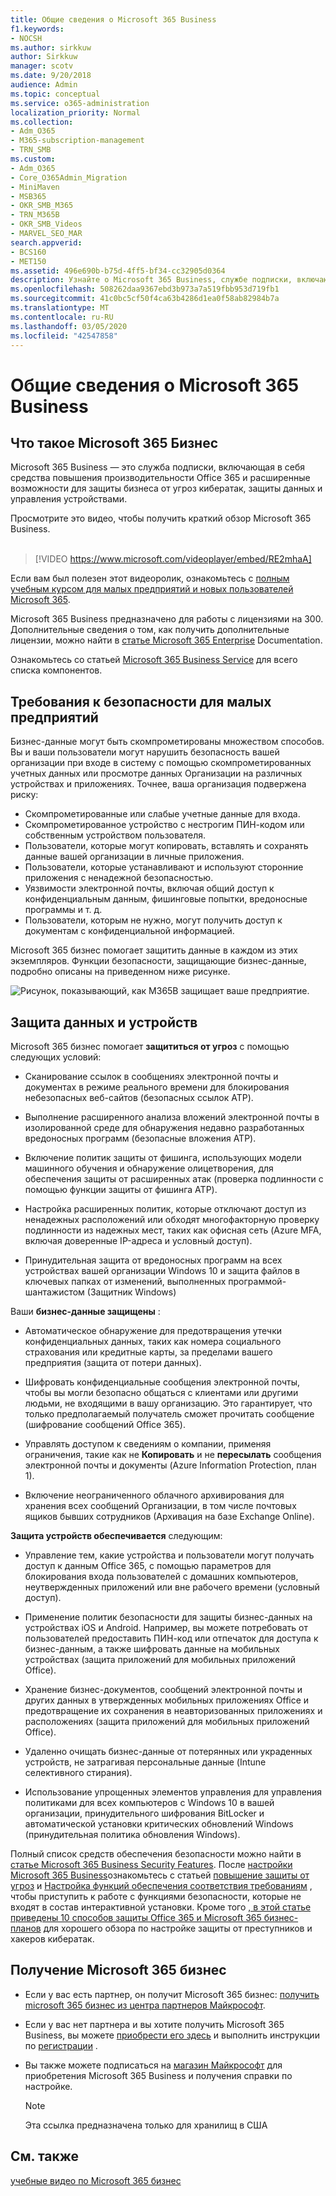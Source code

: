 ```yaml
---
title: Общие сведения о Microsoft 365 Business
f1.keywords:
- NOCSH
ms.author: sirkkuw
author: Sirkkuw
manager: scotv
ms.date: 9/20/2018
audience: Admin
ms.topic: conceptual
ms.service: o365-administration
localization_priority: Normal
ms.collection:
- Adm_O365
- M365-subscription-management
- TRN_SMB
ms.custom:
- Adm_O365
- Core_O365Admin_Migration
- MiniMaven
- MSB365
- OKR_SMB_M365
- TRN_M365B
- OKR_SMB_Videos
- MARVEL_SEO_MAR
search.appverid:
- BCS160
- MET150
ms.assetid: 496e690b-b75d-4ff5-bf34-cc32905d0364
description: Узнайте о Microsoft 365 Business, службе подписки, включающей в себя Office 365 плюс расширенную защиту для бизнеса от угроз кибератак.
ms.openlocfilehash: 508262daa9367ebd3b973a7a519fbb953d719fb1
ms.sourcegitcommit: 41c0bc5cf50f4ca63b4286d1ea0f58ab82984b7a
ms.translationtype: MT
ms.contentlocale: ru-RU
ms.lasthandoff: 03/05/2020
ms.locfileid: "42547858"
---
```

# <a name="overview-of-microsoft-365-business"></a>Общие сведения о Microsoft 365 Business

## <a name="what-is-microsoft-365-business"></a>Что такое Microsoft 365 Бизнес

Microsoft 365 Business — это служба подписки, включающая в себя средства повышения производительности Office 365 и расширенные возможности для защиты бизнеса от угроз кибератак, защиты данных и управления устройствами.

Просмотрите это видео, чтобы получить краткий обзор Microsoft 365 Business.<br><br>

> [!VIDEO https://www.microsoft.com/videoplayer/embed/RE2mhaA] 
  
Если вам был полезен этот видеоролик, ознакомьтесь с [полным учебным курсом для малых предприятий и новых пользователей Microsoft 365](https://support.office.com/article/6ab4bbcd-79cf-4000-a0bd-d42ce4d12816). 

Microsoft 365 Business предназначено для работы с лицензиями на 300. Дополнительные сведения о том, как получить дополнительные лицензии, можно найти в [статье Microsoft 365 Enterprise](https://go.microsoft.com/fwlink/p/?linkid=860986) Documentation.

Ознакомьтесь со статьей [Microsoft 365 Business Service](https://docs.microsoft.com/office365/servicedescriptions/microsoft-365-service-descriptions/microsoft-365-business-service-description) для всего списка компонентов.
  
## <a name="small-business-security-needs"></a>Требования к безопасности для малых предприятий

Бизнес-данные могут быть скомпрометированы множеством способов. Вы и ваши пользователи могут нарушить безопасность вашей организации при входе в систему с помощью скомпрометированных учетных данных или просмотре данных Организации на различных устройствах и приложениях. Точнее, ваша организация подвержена риску:

- Скомпрометированные или слабые учетные данные для входа.
- Скомпрометированное устройство с нестрогим ПИН-кодом или собственным устройством пользователя.
- Пользователи, которые могут копировать, вставлять и сохранять данные вашей организации в личные приложения.
- Пользователи, которые устанавливают и используют сторонние приложения с ненадежной безопасностью.
- Уязвимости электронной почты, включая общий доступ к конфиденциальным данным, фишинговые попытки, вредоносные программы и т. д.
- Пользователи, которым не нужно, могут получить доступ к документам с конфиденциальной информацией.

Microsoft 365 бизнес помогает защитить данные в каждом из этих экземпляров. Функции безопасности, защищающие бизнес-данные, подробно описаны на приведенном ниже рисунке.

![Рисунок, показывающий, как M365B защищает ваше предприятие.](../media/m365businessvalueadd.png)

## <a name="how-your-data-and-devices-are-protected"></a>Защита данных и устройств

Microsoft 365 бизнес помогает **защититься от угроз** с помощью следующих условий:

- Сканирование ссылок в сообщениях электронной почты и документах в режиме реального времени для блокирования небезопасных веб-сайтов (безопасных ссылок ATP).

- Выполнение расширенного анализа вложений электронной почты в изолированной среде для обнаружения недавно разработанных вредоносных программ (безопасные вложения ATP). 

- Включение политик защиты от фишинга, использующих модели машинного обучения и обнаружение олицетворения, для обеспечения защиты от расширенных атак (проверка подлинности с помощью функции защиты от фишинга ATP). 

- Настройка расширенных политик, которые отключают доступ из ненадежных расположений или обходят многофакторную проверку подлинности из надежных мест, таких как офисная сеть (Azure MFA, включая доверенные IP-адреса и условный доступ). 

- Принудительная защита от вредоносных программ на всех устройствах вашей организации Windows 10 и защита файлов в ключевых папках от изменений, выполненных программой-шантажистом (Защитник Windows)

Ваши **бизнес-данные защищены** :

- Автоматическое обнаружение для предотвращения утечки конфиденциальных данных, таких как номера социального страхования или кредитные карты, за пределами вашего предприятия (защита от потери данных). 

- Шифровать конфиденциальные сообщения электронной почты, чтобы вы могли безопасно общаться с клиентами или другими людьми, не входящими в вашу организацию. Это гарантирует, что только предполагаемый получатель сможет прочитать сообщение (шифрование сообщений Office 365).

- Управлять доступом к сведениям о компании, применяя ограничения, такие как не **Копировать** и не **пересылать** сообщения электронной почты и документы (Azure Information Protection, план 1).

- Включение неограниченного облачного архивирования для хранения всех сообщений Организации, в том числе почтовых ящиков бывших сотрудников (Архивация на базе Exchange Online).

**Защита устройств обеспечивается** следующим:

- Управление тем, какие устройства и пользователи могут получать доступ к данным Office 365, с помощью параметров для блокирования входа пользователей с домашних компьютеров, неутвержденных приложений или вне рабочего времени (условный доступ).

- Применение политик безопасности для защиты бизнес-данных на устройствах iOS и Android. Например, вы можете потребовать от пользователей предоставить ПИН-код или отпечаток для доступа к бизнес-данным, а также шифровать данные на мобильных устройствах (защита приложений для мобильных приложений Office).

- Хранение бизнес-документов, сообщений электронной почты и других данных в утвержденных мобильных приложениях Office и предотвращение их сохранения в неавторизованных приложениях и расположениях (защита приложений для мобильных приложений Office).

- Удаленно очищать бизнес-данные от потерянных или украденных устройств, не затрагивая персональные данные (Intune селективного стирания).

- Использование упрощенных элементов управления для управления политиками для всех компьютеров с Windows 10 в вашей организации, принудительного шифрования BitLocker и автоматической установки критических обновлений Windows (принудительная политика обновления Windows).

Полный список средств обеспечения безопасности можно найти в [статье Microsoft 365 Business Security Features](security-features.md). После [настройки Microsoft 365 Business](set-up.md)ознакомьтесь с статьей [повышение защиты от угроз](increase-threat-protection.md) и [Настройка функций обеспечения соответствия требованиям](set-up-compliance.md) , чтобы приступить к работе с функциями безопасности, которые не входят в состав интерактивной установки. Кроме того [, в этой статье приведены 10 способов защиты Office 365 и Microsoft 365 бизнес-планов](https://docs.microsoft.com/office365/admin/security-and-compliance/secure-your-business-data) для хорошего обзора по настройке защиты от преступников и хакеров кибератак.

## <a name="get-microsoft-365-business"></a>Получение Microsoft 365 бизнес

- Если у вас есть партнер, он получит Microsoft 365 бизнес: [получить microsoft 365 бизнес из центра партнеров Майкрософт](get-microsoft-365-business.md#get-microsoft-365-business-from-microsoft-partner-center).

- Если у вас нет партнера и вы хотите получить Microsoft 365 Business, вы можете [приобрести его здесь](https://www.microsoft.com/microsoft-365/business) и выполнить инструкции по [регистрации](sign-up.md) .

- Вы также можете подписаться на [магазин Майкрософт](https://www.microsoft.com/en-us/store/locations/find-a-store?icid=gm_fy18_hol_bopis_feature3&CustomerIntent=Consumer) для приобретения Microsoft 365 Business и получения справки по настройке.

    > [!NOTE]
    > Эта ссылка предназначена только для хранилищ в США

## <a name="see-also"></a>См. также

[учебные видео по Microsoft 365 бизнес](https://support.office.com/article/6ab4bbcd-79cf-4000-a0bd-d42ce4d12816)
